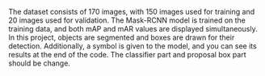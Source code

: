The dataset consists of 170 images, with 150 images used for training and 20 images used for validation. The Mask-RCNN model is trained on the training data, and both mAP and mAR values are displayed simultaneously. In this project, objects are segmented and boxes are drawn for their detection. Additionally, a symbol is given to the model, and you can see its results at the end of the code. The classifier part and proposal box part should be change.
